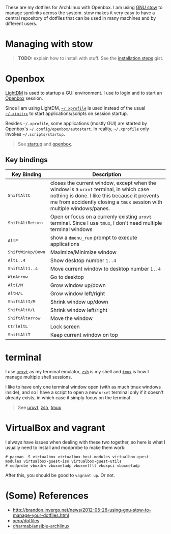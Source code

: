 These are my dotfiles for ArchLinux with Openbox. I am using [GNU stow][stow] to manage symlinks across the system. stow makes it very easy to have a central repository of dotfiles that can be used in many machines and by different users.

# Managing with stow

> **TODO:** explain how to install with stuff. See the [installation steps][steps] gist.

# Openbox

[LightDM][lightdm] is used to startup a GUI environment. I use to login and to start an [Openbox][openbox] session.

Since I am using LightDM, [`~/.xprofile`][xprofile] is used instead of the usual [`~/.xinitrc`][xinitrc] to start applications/scripts on session startup.

Besides `~/.xprofile`, some applications (mostly GUI) are started by Openbox's `~/.config/openbox/autostart`. In reality, `~/.xprofile` only invokes `~/.scripts/startup`.

> See [startup](startup) and [openbox](openbox).

## Key bindings

| Key Binding | Description |
|-------------|-------------|
| <kbd>Shift</kbd><kbd>Alt</kbd><kbd>C</kbd> | closes the current window, except when the window is a `urxvt` terminal, in which case nothing is done. I like this because it prevents me from accidently closing a `tmux` session with multiple windows/panes.
| <kbd>Shift</kbd><kbd>Alt</kbd><kbd>Return</kbd> | Open or focus on a currenly existing `urxvt` terminal. Since I use `tmux`, I don't need multiple terminal windows
| <kbd>Alt</kbd><kbd>P</kbd> | show a `dmenu_run` prompt to execute applications
| <kbd>Shift</kbd><kbd>Win</kbd><kbd>Up/Down</kbd> | Maximize/Minimize window
| <kbd>Alt</kbd><kbd>1..4</kbd> | Show desktop number `1..4`
| <kbd>Shift</kbd><kbd>Alt</kbd><kbd>1..4</kbd> | Move current window to desktop number `1..4`
| <kbd>Win</kbd><kbd>Arrow</kbd> | Go to desktop
| <kbd>Alt</kbd><kbd>I/M</kbd> | Grow window up/down
| <kbd>Alt</kbd><kbd>H/L</kbd> | Grow window left/right
| <kbd>Shift</kbd><kbd>Alt</kbd><kbd>I/M</kbd> | Shrink window up/down
| <kbd>Shift</kbd><kbd>Alt</kbd><kbd>H/L</kbd> | Shrink window left/right
| <kbd>Shift</kbd><kbd>Alt</kbd><kbd>Arrow</kbd> | Move the window
| <kbd>Ctrl</kbd><kbd>Alt</kbd><kbd>L</kbd> | Lock screen
| <kbd>Shift</kbd><kbd>Alt</kbd><kbd>T</kbd> | Keep current window on top

# terminal

I use [`urxvt`][urxvt] as my terminal emulator, [`zsh`][zsh] is my shell and [`tmux`][tmux] is how I manage multiple shell sessions. 

I like to have only one terminal window open (with as much tmux windows inside), and so I have a script to open a new `urxvt` terminal only if it doesn't already exists, in which case it simply focus on the terminal 

> See [urxvt](urxvt), [zsh](zsh), [tmux](tmux)

# VirtualBox and vagrant

I always have issues when dealing with these two together, so here is what I usually need to install and modprobe to make them work:

```
# pacman -S virtualbox virtualbox-host-modules virtualbox-guest-modules virtualbox-guest-iso virtualbox-guest-utils
# modprobe vboxdrv vboxnetadp vboxnetflt vboxpci vboxnetadp
```

After this, you should be good to `vagrant up`. Or not.

# (Some) References

* http://brandon.invergo.net/news/2012-05-26-using-gnu-stow-to-manage-your-dotfiles.html
* [xero/dotfiles][xero]
* [dharmab/ansible-archlinux][ansiblearch]


[stow]: https://www.gnu.org/software/stow/
[steps]: https://gist.github.com/ntfc/5dd78a7dc6746c95f786
[lightdm]: https://wiki.archlinux.org/index.php/LightDM
[openbox]: https://wiki.archlinux.org/index.php/Openbox
[xinitrc]: https://wiki.archlinux.org/index.php/Xinitrc
[xprofile]: https://wiki.archlinux.org/index.php/Xprofile
[urxvt]: https://wiki.archlinux.org/index.php/Rxvt-unicode
[zsh]: https://wiki.archlinux.org/index.php/zsh
[tmux]: https://wiki.archlinux.org/index.php/tmux
[xero]: https://github.com/xero/dotfiles
[ansiblearch]: https://github.com/dharmab/ansible-archlinux/
